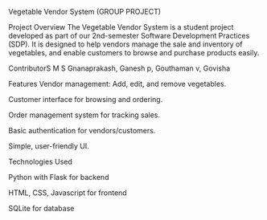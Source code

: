 Vegetable Vendor System (GROUP PROJECT)

Project Overview
The Vegetable Vendor System is a student project developed as part of our 2nd-semester Software Development Practices (SDP). It is designed to help vendors manage the sale and inventory of vegetables, and enable customers to browse and purchase products easily.

ContributorS
M S Gnanaprakash,
Ganesh p,
Gouthaman v,
Govisha

Features
Vendor management: Add, edit, and remove vegetables.

Customer interface for browsing and ordering.

Order management system for tracking sales.

Basic authentication for vendors/customers.

Simple, user-friendly UI.

Technologies Used

Python with Flask for backend

HTML, CSS, Javascript for frontend

SQLite for database
